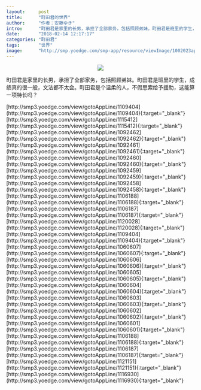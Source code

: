 ```yaml
---
layout:     post
title:      "町田君的世界"
author:     "作者：安藤ゆき"
intro:      "町田君是家里的长男，承担了全部家务，包括照顾弟妹。町田君是班里的学生，成绩真的很一般，文法都不太会。町田君是个温柔的人，不假思索给予援助，这能算一项特长吗？"
date:       "2018-02-14 12:17:17"
categories: "町田君"
tags:       "世界"
image:      "http://smp.yoedge.com/smp-app/resource/viewImage/1002023appline.png"
---
```

<div style="text-align: center">
<p><img src="http://smp.yoedge.com/smp-app/resource/viewImage/1002023appline.png"/></p>
</div>
<p class="post-meta">
<span>町田君是家里的长男，承担了全部家务，包括照顾弟妹。町田君是班里的学生，成绩真的很一般，文法都不太会。町田君是个温柔的人，不假思索给予援助，这能算一项特长吗？</span>
</p>
[http://smp3.yoedge.com/view/gotoAppLine/1109404](http://smp3.yoedge.com/view/gotoAppLine/1109404){:target="_blank"}
[http://smp3.yoedge.com/view/gotoAppLine/1115412](http://smp3.yoedge.com/view/gotoAppLine/1115412){:target="_blank"}
[http://smp3.yoedge.com/view/gotoAppLine/1092462](http://smp3.yoedge.com/view/gotoAppLine/1092462){:target="_blank"}
[http://smp3.yoedge.com/view/gotoAppLine/1092461](http://smp3.yoedge.com/view/gotoAppLine/1092461){:target="_blank"}
[http://smp3.yoedge.com/view/gotoAppLine/1092460](http://smp3.yoedge.com/view/gotoAppLine/1092460){:target="_blank"}
[http://smp3.yoedge.com/view/gotoAppLine/1092459](http://smp3.yoedge.com/view/gotoAppLine/1092459){:target="_blank"}
[http://smp3.yoedge.com/view/gotoAppLine/1092458](http://smp3.yoedge.com/view/gotoAppLine/1092458){:target="_blank"}
[http://smp3.yoedge.com/view/gotoAppLine/1106188](http://smp3.yoedge.com/view/gotoAppLine/1106188){:target="_blank"}
[http://smp3.yoedge.com/view/gotoAppLine/1106187](http://smp3.yoedge.com/view/gotoAppLine/1106187){:target="_blank"}
[http://smp3.yoedge.com/view/gotoAppLine/1120028](http://smp3.yoedge.com/view/gotoAppLine/1120028){:target="_blank"}
[http://smp3.yoedge.com/view/gotoAppLine/1109404](http://smp3.yoedge.com/view/gotoAppLine/1109404){:target="_blank"}
[http://smp3.yoedge.com/view/gotoAppLine/1060607](http://smp3.yoedge.com/view/gotoAppLine/1060607){:target="_blank"}
[http://smp3.yoedge.com/view/gotoAppLine/1060606](http://smp3.yoedge.com/view/gotoAppLine/1060606){:target="_blank"}
[http://smp3.yoedge.com/view/gotoAppLine/1060605](http://smp3.yoedge.com/view/gotoAppLine/1060605){:target="_blank"}
[http://smp3.yoedge.com/view/gotoAppLine/1060604](http://smp3.yoedge.com/view/gotoAppLine/1060604){:target="_blank"}
[http://smp3.yoedge.com/view/gotoAppLine/1060603](http://smp3.yoedge.com/view/gotoAppLine/1060603){:target="_blank"}
[http://smp3.yoedge.com/view/gotoAppLine/1060602](http://smp3.yoedge.com/view/gotoAppLine/1060602){:target="_blank"}
[http://smp3.yoedge.com/view/gotoAppLine/1060601](http://smp3.yoedge.com/view/gotoAppLine/1060601){:target="_blank"}
[http://smp3.yoedge.com/view/gotoAppLine/1106188](http://smp3.yoedge.com/view/gotoAppLine/1106188){:target="_blank"}
[http://smp3.yoedge.com/view/gotoAppLine/1106187](http://smp3.yoedge.com/view/gotoAppLine/1106187){:target="_blank"}
[http://smp3.yoedge.com/view/gotoAppLine/1121151](http://smp3.yoedge.com/view/gotoAppLine/1121151){:target="_blank"}
[http://smp3.yoedge.com/view/gotoAppLine/1116930](http://smp3.yoedge.com/view/gotoAppLine/1116930){:target="_blank"}


